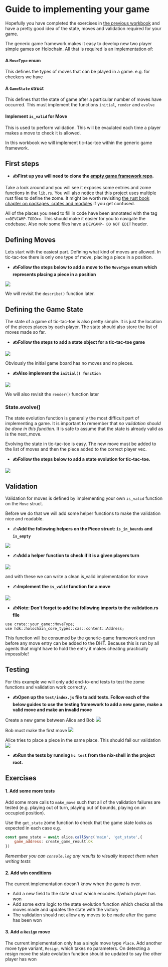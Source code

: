 # Guide to implementing your game

Hopefully you have completed the exercises in [the previous workbook](https://hackmd.io/aGR24Y91Te28dfdYn4WdVw?both) and have a pretty good idea of the state, moves and validation required for your game.

The generic game framework makes it easy to develop new two player simple games on Holochain. All that is required is an implementation of:

#### A `MoveType` enum
This defines the types of moves that can be played in a game. e.g. for checkers we have 

#### A `GameState` struct
This defines that the state of game after a particular number of moves have occurred. This must implement the functions `initial`, `render` and `evolve`

#### Implement `is_valid` for Move

This is used to perform validation. This will be evaulated each time a player makes a move to check it is allowed.

In this workbook we will implement tic-tac-toe within the generic game framework.


## First steps

- **✍️First up you will need to clone the [empty game framework repo](https://github.com/willemolding/generic-game-holochain/pull/new/empty-framework).**

Take a look around and you will see it exposes some entries and zome functions in the `lib.rs`. You will also notice that this project uses multiple rust files to define the zome. It might be worth revisiting [the rust book chapter on packages, crates and modules](https://doc.rust-lang.org/stable/book/ch07-00-managing-growing-projects-with-packages-crates-and-modules.html) if you get confused.

All of the places you need to fill in code have been annotated with the tag `<<DEVCAMP-TODO>>`. This should make it easier for you to navigate the codebase. Also note some files have a `DEVCAMP- DO NOT EDIT` header.

## Defining Moves

Lets start with the easiest part. Defining what kind of moves are allowed. In tic-tac-toe there is only one type of move, placing a piece in a position.

- **✍️Follow the steps below to add a move to the `MoveType` enum which represents placing a piece in a position**

![](https://i.imgur.com/BW0Rsfn.gif)

We will revisit the `describe()` function later.

## Defining the Game State

The state of a game of tic-tac-toe is also pretty simple. It is just the location of the pieces places by each player. The state should also store the list of moves made so far.

- **✍️Follow the steps to add a state object for a tic-tac-toe game** 


![](https://i.imgur.com/nuhNtIU.gif)

Obviously the initial game board has no moves and no pieces.

- **✍️Also implement the `initial() function`** 

![](https://i.imgur.com/uOHV4my.gif)

We will also revisit the `render()` function later

### State.evolve()

The state evolution function is generally the most difficult part of implementing a game. It is important to remember that *no validation should be done in this function*. It is safe to assume that the state is already valid as is the next_move.

Evolving the state in tic-tac-toe is easy. The new move must be added to the list of moves and then the piece added to the correct player vec.

- **✍️Follow the steps below to add a state evolution for tic-tac-toe.**

![](https://i.imgur.com/6zxco6A.gif)

## Validation

Validation for moves is defined by implementing your own `is_valid` function on the `Move` struct. 

Before we do that we will add some helper functions to make the validation nice and readable.

- ✍️**Add the following helpers on the Piece struct: `is_in_bounds` and `is_empty`**

![](https://i.imgur.com/kp0n5Ue.gif)

- ✍️**Add a helper function to check if it is a given players turn**

![](https://i.imgur.com/UIHoDUa.gif)

and with these we can write a clean is_valid implementation for move

- ✍️**Implement the `is_valid` function for a move**

![](https://i.imgur.com/RJ1UZYP.gif)

- **✍️Note: Don't forget to add the following imports to the validation.rs file**
```
use crate::your_game::MoveType;
use hdk::holochain_core_types::cas::content::Address;
```

This function will be consumed by the generic-game framework and run before any move entry can be added to the DHT. Because this is run by all agents that might have to hold the entry it makes cheating practically impossible!

## Testing

For this example we will only add end-to-end tests to test the zome functions and validation work correctly.

- **✍️Open up the `test/index.js` file to add tests. Follow each of the below guides to use the testing framework to add a new game, make a valid move and make an invalid move**


Create a new game between Alice and Bob
![](https://i.imgur.com/bBKVBRe.gif)

Bob must make the first move
![](https://i.imgur.com/2kHSCGH.gif)

Alice tries to place a piece in the same place. This should fail our validation
![](https://i.imgur.com/dxtp4Rw.gif)

- **✍️Run the tests by running `hc test` from the nix-shell in the project root.**

## Exercises

#### 1. Add some more tests

Add some more calls to `make_move` such that all of the validation failures are tested (e.g. playing out of turn, playing out of bounds, playing on an occupied position).

Use the `get_state` zome function to check that the game state looks as expected in each case e.g.

```javascript
const game_state = await alice.callSync('main', 'get_state',{
    game_address: create_game_result.Ok
})
```

*Remember you can `console.log` any results to visually inspect them when writing tests*

#### 2. Add win conditions

The current implementation doesn't know when the game is over.
- Add a new field to the state struct which encodes if/which player has won
- Add some extra logic to the state evolution function which checks all the moves made and updates the state with the victory
- The validation should not allow any moves to be made after the game has been won

#### 3. Add a `Resign` move

The current implementation only has a single move type `Place`. Add another move type variant, `Resign`, which takes no parameters. On detecting a resign move the state evolution function should be updated to say the other player has won

